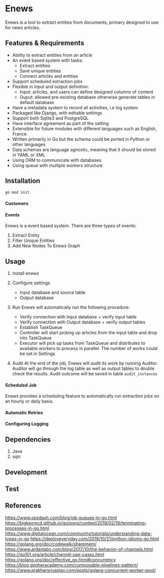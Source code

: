 # Enews

Enews is a tool to extract entities from documents, primary designed to use for news articles. 

## Features & Requirements 

- Ability to extract entities from an article 
- An event based system with tasks:
  - Extract entities
  - Save unique entities 
  - Connect articles and entities  
- Support scheduled extraction jobs 
- Flexible in input and output definition:
  - Input: articles, and users can define designed columns of content 
  - Ouput: allowed pre-existing database otherwise generate tables in default database
- Have a metadata system to record all activities, i.e log system 
- Packaged like Django, with editable settings 
- Support both Sqlite3 and PostgreSQL
- Have interface agreement as part of the setting
- Extensible for future modules with different languages such as English, France. 
- Written primarily in Go but the schema could be ported in Python or other languages
- Data schemas are language agnostic, meaning that it should be stored in YAML or XML 
- Using ORM to communicate with databases 
- Using queue with multiple workers structure 

## Installation

``` sh
go mod init
```

#### Customers


#### Events
Enews is a event based system. There are three types of events:

  1. Extract Entity 
  2. Filter Unique Entities 
  3. Add New Nodes To Enews Graph

## Usage

  1. Install enews 
   
  2. Configure settings 
     - Input database and source table 
     - Output database 

  3. Run 
  Enews will automatically run the following procedure:
     - Verify connection with Input database + verify input table 
     - Verify connection with Output database + verify output tables 
     - Establish TaskQueue
     - Controller will start picking up articles from the input table and drop into TaskQueue
     - Executor will pick up tasks from TaskQueue and distributes to available workers to process in parallel. The number of works could be set in Settings

  4. Audit 
  At the end of the job, Enews will audit its work by running Auditor. Auditor will go through the log table as well as output tables to double check the results. Audit outcome will be saved in table `audit_instances`

#### Scheduled Job
Enews provides a scheduling feature to automatically run extraction jobs on an hourly or daily basis.

#### Automatic Retries

#### Configuring Logging

## Dependencies
1. Java
2. sqlc

## Development


## Test 

## References

   https://www.opsdash.com/blog/job-queues-in-go.html
   https://bigkevmcd.github.io/go/pgrp/context/2019/02/19/terminating-processes-in-go.html
   https://www.digitalocean.com/community/tutorials/understanding-data-types-in-go
   https://deployeveryday.com/2019/10/21/python-idioms-go.html
   https://golang.org/doc/codewalk/sharemem/
   https://www.ardanlabs.com/blog/2017/10/the-behavior-of-channels.html  
   https://go101.org/article/channel-use-cases.html 
   https://golang.org/doc/effective_go.html#concurrency
   https://blog.gopheracademy.com/composable-pipelines-pattern/
   https://www.prakharsrivastav.com/posts/golang-concurrent-worker-pool/


<!--
# vim: set tw=79:
-->